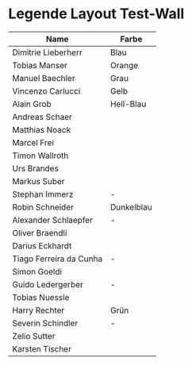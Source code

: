 # Legende Layout Test-Wall

| Name                    | Farbe      |
| ----------------------- | ---------- |
| Dimitrie Lieberherr     | Blau       |
| Tobias Manser           | Orange     |
| Manuel Baechler         | Grau       |
| Vincenzo Carlucci       | Gelb       |
| Alain Grob              | Hell-Blau  |
| Andreas Schaer          |            |
| Matthias Noack          |            |
| Marcel Frei             |            |
| Timon Wallroth          |            |
| Urs Brandes             |            |
| Markus Suber            |            |
| Stephan Immerz          | -          |
| Robin Schneider         | Dunkelblau |
| Alexander Schlaepfer    | -          |
| Oliver Braendli         |            |
| Darius Eckhardt         |            |
| Tiago Ferreira da Cunha | -          |
| Simon Goeldi            |            |
| Guido Ledergerber       | -          |
| Tobias Nuessle          |            |
| Harry Rechter           | Grün       |
| Severin Schindler       | -          |
| Zelio Sutter            |            |
| Karsten Tischer         |            |
